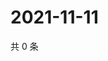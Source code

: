 # 2021-11-11

共 0 条

<!-- BEGIN WEIBO -->
<!-- 最后更新时间 Thu Nov 11 2021 15:00:39 GMT+0800 (China Standard Time) -->

<!-- END WEIBO -->
